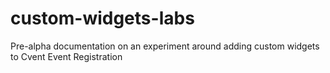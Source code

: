 # custom-widgets-labs
Pre-alpha documentation on an experiment around adding custom widgets to Cvent Event Registration
